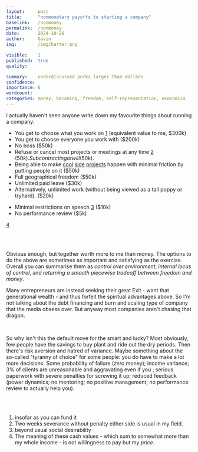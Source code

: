 ```yaml
---
layout:     post
title:      "nonmonetary payoffs to starting a company"
baselink:   /nonmoney
permalink:  /nonmoney
date:       2024-10-26
author:     Gavin   
img:        /img/barter.png

visible:    1
published:  true
quality:    

summary:    underdiscussed perks larger than dollars
confidence: 
importance: 6
wordcount:  
categories: money, becoming, freedom, self-representation, economics
---
```


I actually haven't seen anyone write down my favourite things about running a company:

* You get to choose what you work on <a href="#fn:1" id="fnref:1">1</a> (equivalent value to me, $300k)
* You get to choose everyone you work with ($200k)
* No boss ($50k)
* Refuse or cancel most projects or meetings at any time <a href="#fn:2" id="fnref:2">2</a> ($50k). Subcontracting at will ($50k).
* Being able to make <a href="/dennis">cool</a> <a href="https://arxiv.org/abs/2407.12220">side</a> <a href="https://metaanalyses.shinyapps.io/replicationdatabase/">projects</a> happen with minimal friction by putting people on it ($50k)
* Full geographical freedom ($50k)
* Unlimited paid leave ($30k) 
* Alternatively, unlimited work (without being viewed as a tall poppy or tryhard). ($20k)
<!-- * Price setting* up to your market power -->
* Minimal restrictions on speech <a href="#fn:3" id="fnref:3">3</a> ($10k)
* No performance review ($5k)

<a href="#fn:4" id="fnref:4">4</a>

<br><br>

Obvious enough, but together worth more to me than money. The options to do the above are sometimes as important and satisfying as the exercise. Overall you can summarise them as _control over environment_, _internal locus of control_, and _returning a smooth piecewise tradeoff between freedom and money_. 

Many entrepreneurs are instead seeking their great Exit - want that generational wealth - and thus forfeit the spiritual advantages above. So I'm not talking about the debt financing and burn and scaling type of company that the media obsess over. But anyway most companies aren't chasing that dragon.

<br> 

So why isn't this the default move for the smart and lucky? Most obviously, few people have the savings to buy plant and ride out the dry periods. Then there's risk aversion and hatred of variance. Maybe something about the so-called "tyranny of choice" for some people: you do have to make a lot more decisions. Some probability of failure (_zero_ money); income variance; 3% of clients are unreasonable and aggravating even if you ; serious paperwork with severe penalties for screwing it up; reduced feedback (power dynamics; no mentoring; no positive management; no performance review to actually help you).

<br><br>

<div class="footnotes">

<ol>
    <!-- 1 -->
    <li class="footnote" id="fn:1">
        insofar as you can fund it
    </li>
    <li class="footnote" id="fn:2">
    	Two weeks severance without penalty either side is usual in my field.
    </li>
    <li class="footnote" id="fn:3">
    	beyond usual social desirability 
    </li>
    <li class="footnote" id="fn:4">
    	The meaning of these cash values - which sum to somewhat more than my whole income - is not willingness to pay but my <i>price</i>.
    </li>
</ol>

</div>